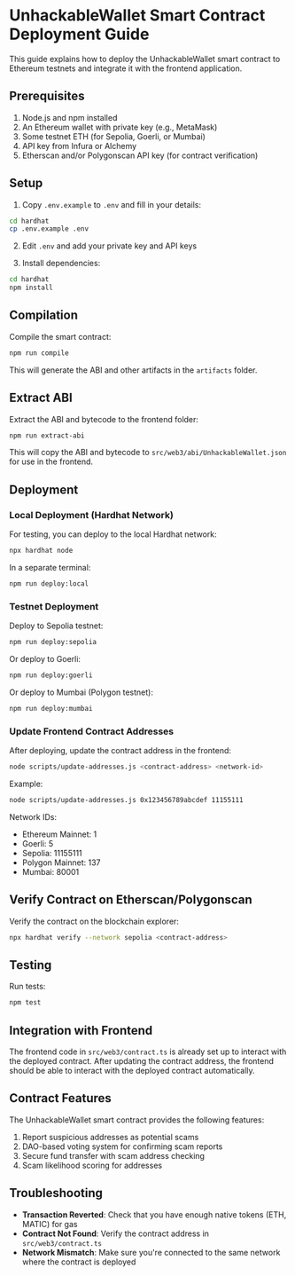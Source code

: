 # UnhackableWallet Smart Contract Deployment Guide

This guide explains how to deploy the UnhackableWallet smart contract to Ethereum testnets and integrate it with the frontend application.

## Prerequisites

1. Node.js and npm installed
2. An Ethereum wallet with private key (e.g., MetaMask)
3. Some testnet ETH (for Sepolia, Goerli, or Mumbai)
4. API key from Infura or Alchemy
5. Etherscan and/or Polygonscan API key (for contract verification)

## Setup

1. Copy `.env.example` to `.env` and fill in your details:

```bash
cd hardhat
cp .env.example .env
```

2. Edit `.env` and add your private key and API keys

3. Install dependencies:

```bash
cd hardhat
npm install
```

## Compilation

Compile the smart contract:

```bash
npm run compile
```

This will generate the ABI and other artifacts in the `artifacts` folder.

## Extract ABI

Extract the ABI and bytecode to the frontend folder:

```bash
npm run extract-abi
```

This will copy the ABI and bytecode to `src/web3/abi/UnhackableWallet.json` for use in the frontend.

## Deployment

### Local Deployment (Hardhat Network)

For testing, you can deploy to the local Hardhat network:

```bash
npx hardhat node
```

In a separate terminal:

```bash
npm run deploy:local
```

### Testnet Deployment

Deploy to Sepolia testnet:

```bash
npm run deploy:sepolia
```

Or deploy to Goerli:

```bash
npm run deploy:goerli
```

Or deploy to Mumbai (Polygon testnet):

```bash
npm run deploy:mumbai
```

### Update Frontend Contract Addresses

After deploying, update the contract address in the frontend:

```bash
node scripts/update-addresses.js <contract-address> <network-id>
```

Example:

```bash
node scripts/update-addresses.js 0x123456789abcdef 11155111
```

Network IDs:
- Ethereum Mainnet: 1
- Goerli: 5
- Sepolia: 11155111
- Polygon Mainnet: 137
- Mumbai: 80001

## Verify Contract on Etherscan/Polygonscan

Verify the contract on the blockchain explorer:

```bash
npx hardhat verify --network sepolia <contract-address>
```

## Testing

Run tests:

```bash
npm test
```

## Integration with Frontend

The frontend code in `src/web3/contract.ts` is already set up to interact with the deployed contract. After updating the contract address, the frontend should be able to interact with the deployed contract automatically.

## Contract Features

The UnhackableWallet smart contract provides the following features:

1. Report suspicious addresses as potential scams
2. DAO-based voting system for confirming scam reports
3. Secure fund transfer with scam address checking
4. Scam likelihood scoring for addresses

## Troubleshooting

- **Transaction Reverted**: Check that you have enough native tokens (ETH, MATIC) for gas
- **Contract Not Found**: Verify the contract address in `src/web3/contract.ts`
- **Network Mismatch**: Make sure you're connected to the same network where the contract is deployed

